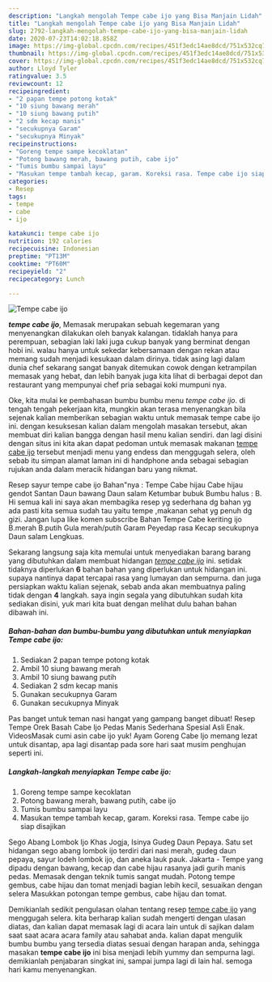```yaml
---
description: "Langkah mengolah Tempe cabe ijo yang Bisa Manjain Lidah"
title: "Langkah mengolah Tempe cabe ijo yang Bisa Manjain Lidah"
slug: 2792-langkah-mengolah-tempe-cabe-ijo-yang-bisa-manjain-lidah
date: 2020-07-23T14:02:18.858Z
image: https://img-global.cpcdn.com/recipes/451f3edc14ae8dcd/751x532cq70/tempe-cabe-ijo-foto-resep-utama.jpg
thumbnail: https://img-global.cpcdn.com/recipes/451f3edc14ae8dcd/751x532cq70/tempe-cabe-ijo-foto-resep-utama.jpg
cover: https://img-global.cpcdn.com/recipes/451f3edc14ae8dcd/751x532cq70/tempe-cabe-ijo-foto-resep-utama.jpg
author: Lloyd Tyler
ratingvalue: 3.5
reviewcount: 12
recipeingredient:
- "2 papan tempe potong kotak"
- "10 siung bawang merah"
- "10 siung bawang putih"
- "2 sdm kecap manis"
- "secukupnya Garam"
- "secukupnya Minyak"
recipeinstructions:
- "Goreng tempe sampe kecoklatan"
- "Potong bawang merah, bawang putih, cabe ijo"
- "Tumis bumbu sampai layu"
- "Masukan tempe tambah kecap, garam. Koreksi rasa. Tempe cabe ijo siap disajikan"
categories:
- Resep
tags:
- tempe
- cabe
- ijo

katakunci: tempe cabe ijo 
nutrition: 192 calories
recipecuisine: Indonesian
preptime: "PT13M"
cooktime: "PT60M"
recipeyield: "2"
recipecategory: Lunch

---
```



![Tempe cabe ijo](https://img-global.cpcdn.com/recipes/451f3edc14ae8dcd/751x532cq70/tempe-cabe-ijo-foto-resep-utama.jpg)

<b><i>tempe cabe ijo</i></b>, Memasak merupakan sebuah kegemaran yang menyenangkan dilakukan oleh banyak kalangan. tidaklah hanya para perempuan, sebagian laki laki juga cukup banyak yang berminat dengan hobi ini. walau hanya untuk sekedar kebersamaan dengan rekan atau memang sudah menjadi kesukaan dalam dirinya. tidak asing lagi dalam dunia chef sekarang sangat banyak ditemukan cowok dengan ketrampilan memasak yang hebat, dan lebih banyak juga kita lihat di berbagai depot dan restaurant yang mempunyai chef pria sebagai koki mumpuni nya.

Oke, kita mulai ke pembahasan bumbu bumbu menu <i>tempe cabe ijo</i>. di tengah tengah pekerjaan kita, mungkin akan terasa menyenangkan bila sejenak kalian memberikan sebagian waktu untuk memasak tempe cabe ijo ini. dengan kesuksesan kalian dalam mengolah masakan tersebut, akan membuat diri kalian bangga dengan hasil menu kalian sendiri. dan lagi disini dengan situs ini kita akan dapat pedoman untuk memasak makanan <u>tempe cabe ijo</u> tersebut menjadi menu yang endess dan menggugah selera, oleh sebab itu simpan alamat laman ini di handphone anda sebagai sebagian rujukan anda dalam meracik hidangan baru yang nikmat.

Resep sayur tempe cabe ijo Bahan&#34;nya : Tempe Cabe hijau Cabe hijau gendot Santan Daun bawang Daun salam Ketumbar bubuk Bumbu halus : B. Hi semua kali ini saya akan membagika resep yg sederhana dg bahan yg ada pasti kita semua sudah tau yaitu tempe ,makanan sehat yg penuh dg gizi. Jangan lupa like komen subscribe Bahan Tempe Cabe keriting ijo B.merah B.putih Gula merah/putih Garam Peyedap rasa Kecap secukupnya Daun salam Lengkuas.


Sekarang langsung saja kita memulai untuk menyediakan barang barang yang dibutuhkan dalam membuat hidangan <u><i>tempe cabe ijo</i></u> ini. setidak tidaknya diperlukan <b>6</b> bahan bahan yang diperlukan untuk hidangan ini. supaya nantinya dapat tercapai rasa yang lumayan dan sempurna. dan juga persiapkan waktu kalian sejenak, sebab anda akan membuatnya paling tidak dengan <b>4</b> langkah. saya ingin segala yang dibutuhkan sudah kita sediakan disini, yuk mari kita buat dengan melihat dulu bahan bahan dibawah ini.

<!--inarticleads1-->

##### Bahan-bahan dan bumbu-bumbu yang dibutuhkan untuk menyiapkan Tempe cabe ijo:

1. Sediakan 2 papan tempe potong kotak
1. Ambil 10 siung bawang merah
1. Ambil 10 siung bawang putih
1. Sediakan 2 sdm kecap manis
1. Gunakan secukupnya Garam
1. Gunakan secukupnya Minyak


Pas banget untuk teman nasi hangat yang gampang banget dibuat! Resep Tempe Orek Basah Cabe Ijo Pedas Manis Sederhana Spesial Asli Enak. VideosMasak cumi asin cabe ijo yuk! Ayam Goreng Cabe Ijo memang lezat untuk disantap, apa lagi disantap pada sore hari saat musim penghujan seperti ini. 

<!--inarticleads2-->

##### Langkah-langkah menyiapkan Tempe cabe ijo:

1. Goreng tempe sampe kecoklatan
1. Potong bawang merah, bawang putih, cabe ijo
1. Tumis bumbu sampai layu
1. Masukan tempe tambah kecap, garam. Koreksi rasa. Tempe cabe ijo siap disajikan


Sego Abang Lombok Ijo Khas Jogja, Isinya Gudeg Daun Pepaya. Satu set hidangan sego abang lombok ijo terdiri dari nasi merah, gudeg daun pepaya, sayur lodeh lombok ijo, dan aneka lauk pauk. Jakarta - Tempe yang dipadu dengan bawang, kecap dan cabe hijau rasanya jadi gurih manis pedas. Memasak dengan teknik tumis sangat mudah. Potong tempe gembus, cabe hijau dan tomat menjadi bagian lebih kecil, sesuaikan dengan selera Masukkan potongan tempe gembus, cabe hijau dan tomat. 

Demikianlah sedikit pengulasan olahan tentang resep <u>tempe cabe ijo</u> yang menggugah selera. kita berharap kalian sudah mengerti dengan ulasan diatas, dan kalian dapat memasak lagi di acara lain untuk di sajikan dalam saat saat acara acara family atau sahabat anda. kalian dapat mengulik bumbu bumbu yang tersedia diatas sesuai dengan harapan anda, sehingga masakan <b>tempe cabe ijo</b> ini bisa menjadi lebih yummy dan sempurna lagi. demikianlah penjabaran singkat ini, sampai jumpa lagi di lain hal. semoga hari kamu menyenangkan.
